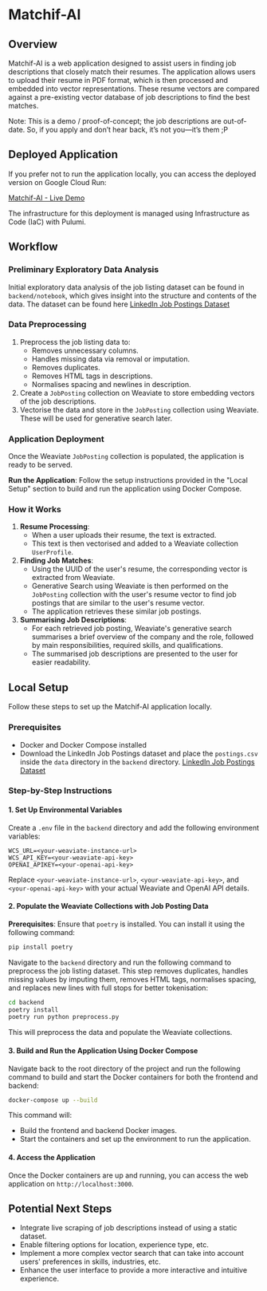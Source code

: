 # Matchif-AI

## Overview
Matchif-AI is a web application designed to assist users in finding job descriptions that closely match their resumes. The application allows users to upload their resume in PDF format, which is then processed and embedded into vector representations. These resume vectors are compared against a pre-existing vector database of job descriptions to find the best matches.

Note: This is a demo / proof-of-concept; the job descriptions are out-of-date. So, if you apply and don’t hear back, it’s not you—it’s them ;P

## Deployed Application
If you prefer not to run the application locally, you can access the deployed version on Google Cloud Run:

[Matchif-AI - Live Demo](https://matchif-ai-cloudrun-service-bf8a668-xkrlu6mwma-uc.a.run.app)

The infrastructure for this deployment is managed using Infrastructure as Code (IaC) with Pulumi.

## Workflow
### Preliminary Exploratory Data Analysis
Initial exploratory data analysis of the job listing dataset can be found in `backend/notebook`, which gives insight into the structure and contents of the data. The dataset can be found here [LinkedIn Job Postings Dataset](https://www.kaggle.com/datasets/arshkon/linkedin-job-postings) 

### Data Preprocessing
1. Preprocess the job listing data to:
   - Removes unnecessary columns.
   - Handles missing data via removal or imputation.
   - Removes duplicates.
   - Removes HTML tags in descriptions.
   - Normalises spacing and newlines in description.
2. Create a `JobPosting` collection on Weaviate to store embedding vectors of the job descriptions.
3. Vectorise the data and store in the `JobPosting` collection using Weaviate. These will be used for generative search later.

### Application Deployment
Once the Weaviate `JobPosting` collection is populated, the application is ready to be served.

**Run the Application**: Follow the setup instructions provided in the "Local Setup" section to build and run the application using Docker Compose.

### How it Works
1. **Resume Processing**:
   - When a user uploads their resume, the text is extracted.
   - This text is then vectorised and added to a Weaviate collection `UserProfile`.
2. **Finding Job Matches**:
   - Using the UUID of the user's resume, the corresponding vector is extracted from Weaviate.
   - Generative Search using Weaviate is then performed on the `JobPosting` collection with the user's resume vector to find job postings that are similar to the user's resume vector.
   - The application retrieves these similar job postings.
3. **Summarising Job Descriptions**:
   - For each retrieved job posting, Weaviate's generative search summarises a brief overview of the company and the role, followed by main responsibilities, required skills, and qualifications.
   - The summarised job descriptions are presented to the user for easier readability.

## Local Setup
Follow these steps to set up the Matchif-AI application locally.

### Prerequisites
- Docker and Docker Compose installed
- Download the LinkedIn Job Postings dataset and place the `postings.csv` inside the `data` directory in the `backend` directory. [LinkedIn Job Postings Dataset](https://www.kaggle.com/datasets/arshkon/linkedin-job-postings)

### Step-by-Step Instructions
#### 1. Set Up Environmental Variables
Create a `.env` file in the `backend` directory and add the following environment variables:

```env
WCS_URL=<your-weaviate-instance-url>
WCS_API_KEY=<your-weaviate-api-key>
OPENAI_APIKEY=<your-openai-api-key>
```

Replace `<your-weaviate-instance-url>`, `<your-weaviate-api-key>`, and `<your-openai-api-key>` with your actual Weaviate and OpenAI API details.

#### 2. Populate the Weaviate Collections with Job Posting Data
**Prerequisites**: Ensure that `poetry` is installed. You can install it using the following command:

```bash
pip install poetry
```

Navigate to the `backend` directory and run the following command to preprocess the job listing dataset. This step removes duplicates, handles missing values by imputing them, removes HTML tags, normalises spacing, and replaces new lines with full stops for better tokenisation:

```bash
cd backend
poetry install
poetry run python preprocess.py
```

This will preprocess the data and populate the Weaviate collections.

#### 3. Build and Run the Application Using Docker Compose
Navigate back to the root directory of the project and run the following command to build and start the Docker containers for both the frontend and backend:

```bash
docker-compose up --build
```

This command will:
- Build the frontend and backend Docker images.
- Start the containers and set up the environment to run the application.

#### 4. Access the Application
Once the Docker containers are up and running, you can access the web application on `http://localhost:3000`.

## Potential Next Steps
- Integrate live scraping of job descriptions instead of using a static dataset.
- Enable filtering options for location, experience type, etc.
- Implement a more complex vector search that can take into account users' preferences in skills, industries, etc.
- Enhance the user interface to provide a more interactive and intuitive experience.
